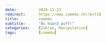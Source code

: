 ```yaml
---
date:          2020-11-13
redirect:      https://www.comm4u.ch/?p=718
title:         comm4u
subtitle:      "Äs hüärä puff!"
categories:    [Zahlen, Manipulation]
tags:          [comm4u]
---
```

